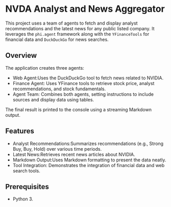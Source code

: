 # NVDA Analyst and News Aggregator

This project uses a team of agents to fetch and display analyst recommendations and the latest news for any public listed company. It leverages the `phi.agent` framework along with the `YFinanceTools` for financial data and `DuckDuckGo` for news searches.

## Overview

The application creates three agents:
- Web Agent:Uses the DuckDuckGo tool to fetch news related to NVIDIA.
- Finance Agent: Uses YFinance tools to retrieve stock price, analyst recommendations, and stock fundamentals.
- Agent Team: Combines both agents, setting instructions to include sources and display data using tables.

The final result is printed to the console using a streaming Markdown output.

## Features

- Analyst Recommendations:Summarizes recommendations (e.g., Strong Buy, Buy, Hold) over various time periods.
- Latest News:Retrieves recent news articles about NVIDIA.
- Markdown Output:Uses Markdown formatting to present the data neatly.
- Tool Integration: Demonstrates the integration of financial data and web search tools.

## Prerequisites

- Python 3.
